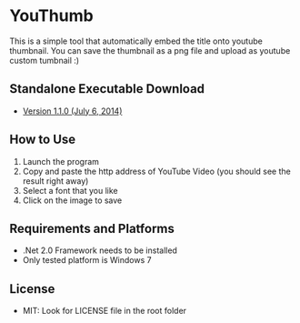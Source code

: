 YouThumb
========
This is a simple tool that automatically embed the title onto youtube thumbnail. You can save the thumbnail as a png file and upload as youtube custom tumbnail :)

Standalone Executable Download
------------------------------
* [Version 1.1.0 (July 6, 2014)](https://app.box.com/s/cobgil9gny3h52vzl4ibdh2el704j5et)

How to Use
----------
1. Launch the program
2. Copy and paste the http address of YouTube Video (you should see the result right away)
3. Select a font that you like
4. Click on the image to save

Requirements and Platforms
--------------------------
* .Net 2.0 Framework needs to be installed
* Only tested platform is Windows 7

License
-------
* MIT: Look for LICENSE file in the root folder


